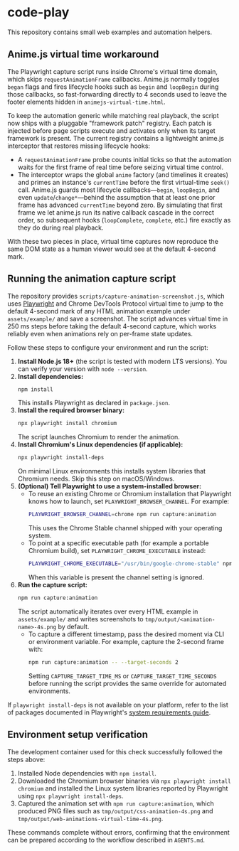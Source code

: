 # code-play

This repository contains small web examples and automation helpers.

## Anime.js virtual time workaround

The Playwright capture script runs inside Chrome's virtual time domain, which
skips `requestAnimationFrame` callbacks. Anime.js normally toggles `began`
flags and fires lifecycle hooks such as `begin` and `loopBegin` during those
callbacks, so fast-forwarding directly to 4 seconds used to leave the footer
elements hidden in `animejs-virtual-time.html`.

To keep the automation generic while matching real playback, the script now
ships with a pluggable "framework patch" registry. Each patch is injected
before page scripts execute and activates only when its target framework is
present. The current registry contains a lightweight anime.js interceptor that
restores missing lifecycle hooks:

* A `requestAnimationFrame` probe counts initial ticks so that the automation
  waits for the first frame of real time before seizing virtual time control.
* The interceptor wraps the global `anime` factory (and timelines it creates)
  and primes an instance's `currentTime` before the first virtual-time
  `seek()` call. Anime.js guards most lifecycle callbacks—`begin`,
  `loopBegin`, and even `update`/`change*`—behind the assumption that at least
  one prior frame has advanced `currentTime` beyond zero. By simulating that
  first frame we let anime.js run its native callback cascade in the correct
  order, so subsequent hooks (`loopComplete`, `complete`, etc.) fire exactly as
  they do during real playback.

With these two pieces in place, virtual time captures now reproduce the same
DOM state as a human viewer would see at the default 4-second mark.

## Running the animation capture script

The repository provides `scripts/capture-animation-screenshot.js`, which uses [Playwright](https://playwright.dev/) and Chrome DevTools Protocol virtual time to jump to the default 4-second mark of any HTML animation example under `assets/example/` and save a screenshot. The script advances virtual time in 250 ms steps before taking the default 4-second capture, which works reliably even when animations rely on per-frame state updates.

Follow these steps to configure your environment and run the script:

1. **Install Node.js 18+** (the script is tested with modern LTS versions). You can verify your version with `node --version`.
2. **Install dependencies:**
   ```bash
   npm install
   ```
   This installs Playwright as declared in `package.json`.
3. **Install the required browser binary:**
   ```bash
   npx playwright install chromium
   ```
   The script launches Chromium to render the animation.
4. **Install Chromium's Linux dependencies (if applicable):**
   ```bash
   npx playwright install-deps
   ```
   On minimal Linux environments this installs system libraries that Chromium needs. Skip this step on macOS/Windows.
5. **(Optional) Tell Playwright to use a system-installed browser:**
   * To reuse an existing Chrome or Chromium installation that Playwright knows how to launch, set `PLAYWRIGHT_BROWSER_CHANNEL`. For example:
     ```bash
     PLAYWRIGHT_BROWSER_CHANNEL=chrome npm run capture:animation
     ```
     This uses the Chrome Stable channel shipped with your operating system.
   * To point at a specific executable path (for example a portable Chromium build), set `PLAYWRIGHT_CHROME_EXECUTABLE` instead:
     ```bash
     PLAYWRIGHT_CHROME_EXECUTABLE="/usr/bin/google-chrome-stable" npm run capture:animation
     ```
     When this variable is present the channel setting is ignored.
6. **Run the capture script:**
   ```bash
   npm run capture:animation
   ```
   The script automatically iterates over every HTML example in `assets/example/` and writes screenshots to `tmp/output/<animation-name>-4s.png` by default.
   * To capture a different timestamp, pass the desired moment via CLI or environment variable. For example, capture the 2-second frame with:
     ```bash
     npm run capture:animation -- --target-seconds 2
     ```
     Setting `CAPTURE_TARGET_TIME_MS` or `CAPTURE_TARGET_TIME_SECONDS` before running the script provides the same override for automated environments.

If `playwright install-deps` is not available on your platform, refer to the list of packages documented in Playwright's [system requirements guide](https://playwright.dev/docs/intro#system-requirements).

## Environment setup verification

The development container used for this check successfully followed the steps above:

1. Installed Node dependencies with `npm install`.
2. Downloaded the Chromium browser binaries via `npx playwright install chromium` and installed the Linux system libraries reported by Playwright using `npx playwright install-deps`.
3. Captured the animation set with `npm run capture:animation`, which produced PNG files such as `tmp/output/css-animation-4s.png` and `tmp/output/web-animations-virtual-time-4s.png`.

These commands complete without errors, confirming that the environment can be prepared according to the workflow described in `AGENTS.md`.
